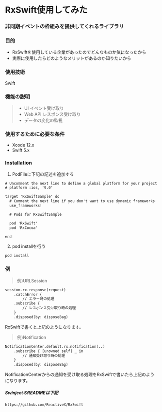 # RxSwift使用してみた

### 非同期イベントの枠組みを提供してくれるライブラリ

### 目的
* RxSwiftを使用している企業があったのでどんなものか気になったから
* 実際に使用したらどのようなメリットがあるのか知りたいから

### 使用技術
Swift

### 機能の説明
>* UI イベント受け取り
>* Web API レスポンス受け取り
>* データの変化の監視

### 使用するために必要な条件
* Xcode 12.x
* Swift 5.x

### Installation
1. PodFileに下記の記述を追加する
```html
# Uncomment the next line to define a global platform for your project
# platform :ios, '9.0'

target 'RxSwiftSample' do
  # Comment the next line if you don't want to use dynamic frameworks
  use_frameworks!

  # Pods for RxSwiftSample

  pod 'RxSwift'
  pod 'RxCocoa'

end
```

2. pod installを行う
```html
pod install
```

### 例
> 例)URLSession
```html
session.rx.response(request)
    .catchError {
        // エラー時の処理
    .subscribe {
        // レスポンス受け取り時の処理
    }
    .disposed(by: disposeBag)
```

RxSwiftで書くと上記のようになります。

> 例)Notification
```html
NotificationCenter.default.rx.notification(..)
    .subscribe { [unowned self] _ in
        // 通知受け取り時の処理
    }
    .disposed(by: disposeBag)
```

NotificationCenterからの通知を受け取る処理をRxSwiftで書いたら上記のようになります。

##### SwinjectのREADMEは下記
`https://github.com/ReactiveX/RxSwift`
